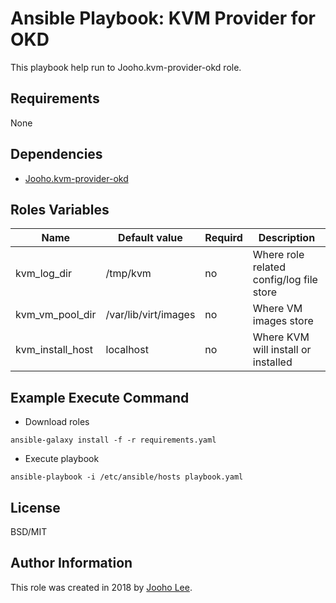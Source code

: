Ansible Playbook: KVM Provider for OKD
=========

This playbook help run to Jooho.kvm-provider-okd role. 


Requirements
------------
None

Dependencies
------------

- [Jooho.kvm-provider-okd](https://galaxy.ansible.com/Jooho/kvm-provider-okd/)

Roles Variables
--------------
| Name             | Default value        | Requird | Description                              |
| ---------------- | -------------------- | ------- | ---------------------------------------- |
| kvm_log_dir      | /tmp/kvm             | no      | Where role related config/log file store |
| kvm_vm_pool_dir  | /var/lib/virt/images | no      | Where VM images store                    |
| kvm_install_host | localhost            | no      | Where KVM will install or installed      |


Example Execute Command
-----------------------

- Download roles
~~~
ansible-galaxy install -f -r requirements.yaml
~~~

- Execute playbook
~~~
ansible-playbook -i /etc/ansible/hosts playbook.yaml
~~~


License
-------

BSD/MIT

Author Information
------------------

This role was created in 2018 by [Jooho Lee](http://github.com/jooho).

